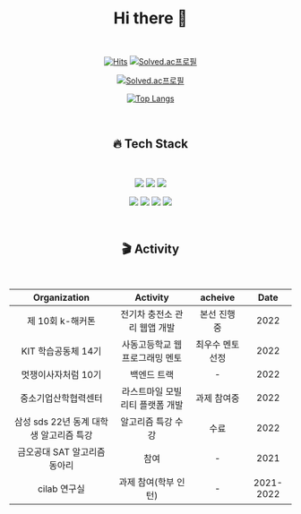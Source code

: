 <div align=center>
  <h1 align="center"> Hi there 👋</h1>
  <br>
  
[![Hits](https://hits.seeyoufarm.com/api/count/incr/badge.svg?url=https://github.com/star-sil/star-sil&count_bg=%233DC1C8&title_bg=%23BCB3B3&icon=github.svg&icon_color=23E7E7E7%&title=hits&edge_flat=true)](https://hits.seeyoufarm.com)
  [![Solved.ac프로필](http://mazassumnida.wtf/api/mini/generate_badge?boj=kse)](https://solved.ac/kse) 
  
  [![Solved.ac프로필](http://mazassumnida.wtf/api/v2/generate_badge?boj=kse)](https://solved.ac/kse)
  
  [![Top Langs](https://github-readme-stats.vercel.app/api/top-langs/?username=star-sil&layout=compact&theme=tokyonight)](https://github.com/anuraghazra/github-readme-stats)
  
  </div>
  
   <br>

<div align=center>
  <h2 align="center">🔥 Tech Stack</h2>
  <br>
  <p align="center">
    <img src="https://img.shields.io/badge/Python-3766AB?style=flat-square&logo=Python&logoColor=white"/></a>
    <img src="https://img.shields.io/badge/Java-orange?style=flat-square&logo=Java&logoColor=white"/></a>
    <img src="https://img.shields.io/badge/C++-FFCF00?style=flat-square&logo=C%2B%2B&logoColor=white"/></a>
  </p>
    <p align="center">
    <img src="https://img.shields.io/badge/Spring-6DB33F?style=flat-square&logo=Spring&logoColor=white"/></a>
    <img src="https://img.shields.io/badge/SpringBoot-6DB33F?style=flat-square&logo=SpringBoot&logoColor=white"/></a>
    <img src="https://img.shields.io/badge/MySql-blue?style=flat-square&logo=MySql&logoColor=white"/></a>
        <img src="https://img.shields.io/badge/docker-blue?style=flat-square&logo=MySql&logoColor=white"/></a>
  </p>
  <br>
    <h2 align="center"> 🎬 Activity</h2>
  <br>
  
  |Organization|Activity|acheive|Date|
  |:---:|:---:|:---:|:---:|
  |제 10회 k-해커톤|전기차 충전소 관리 웹앱 개발|본선 진행 중|2022| 
  |KIT 학습공동체 14기|사동고등학교 웹프로그래밍 멘토|최우수 멘토 선정|2022|
  |멋쟁이사자처럼 10기|백엔드 트랙|-|2022|
  |중소기업산학협력센터|라스트마일 모빌리티 플랫폼 개발|과제 참여중|2022|
  |삼성 sds 22년 동계 대학생 알고리즘 특강|알고리즘 특강 수강|수료|2022|
  |금오공대 SAT 알고리즘 동아리|참여|-|2021|
  |cilab 연구실|과제 참여(학부 인턴)|-|2021-2022|
  
</div>

